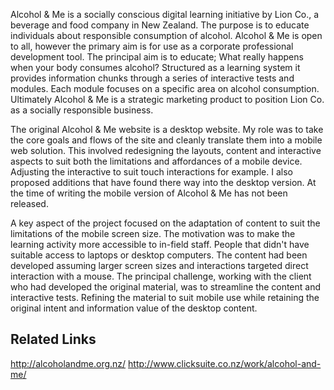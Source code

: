 Alcohol & Me is a socially conscious digital learning initiative by Lion Co., a beverage and food company in New Zealand. The purpose is to educate individuals about responsible consumption of alcohol. Alcohol & Me is open to all, however the primary aim is for use as a corporate professional development tool.  The principal aim is to educate; What really happens when your body consumes alcohol? Structured as a learning system it provides information chunks through a series of interactive tests and modules. Each module focuses on a specific area on alcohol consumption. Ultimately Alcohol & Me is a strategic marketing product to position Lion Co. as a socially responsible business.

The original Alcohol & Me website is a desktop website. My role was to take the core goals and flows of the site and cleanly translate them into a mobile web solution. This involved redesigning the layouts, content and interactive aspects to suit both the limitations and affordances of a mobile device. Adjusting the interactive to suit touch interactions for example. I also proposed additions that have found there way into the desktop version. At the time of writing the mobile version of Alcohol & Me has not been released.

A key aspect of the project focused on the adaptation of content to suit the limitations of the mobile screen size. The motivation was to make the learning activity more accessible to in-field staff. People that didn't have suitable access to laptops or desktop computers. The content had been developed assuming larger screen sizes and interactions targeted direct interaction with a mouse. The principal challenge, working with the client who had developed the original material, was to streamline the content and interactive tests. Refining the material to suit mobile use while retaining the original intent and information value of the desktop content.  

## Related Links

http://alcoholandme.org.nz/
http://www.clicksuite.co.nz/work/alcohol-and-me/
